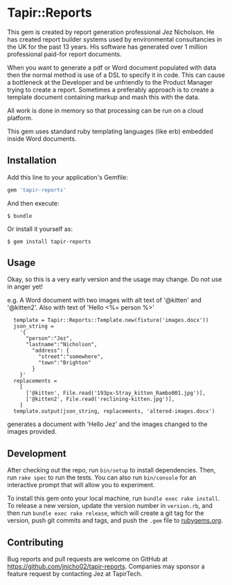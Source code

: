 # Tapir::Reports

This gem is created by report generation professional Jez Nicholson. He has created report builder systems used by environmental consultancies in the UK for the past 13 years. His software has generated over 1 million professional paid-for report documents.

When you want to generate a pdf or Word document populated with data then the normal method is use of a DSL to specify it in code. This can cause a bottleneck at the Developer and be unfriendly to the Product Manager trying to create a report. Sometimes a preferably approach is to create a template document containing markup and mash this with the data.

All work is done in memory so that processing can be run on a cloud platform.

This gem uses standard ruby templating languages (like erb) embedded inside Word documents.

## Installation

Add this line to your application's Gemfile:

```ruby
gem 'tapir-reports'
```

And then execute:

    $ bundle

Or install it yourself as:

    $ gem install tapir-reports

## Usage

Okay, so this is a very early version and the usage may change. Do not use in anger yet!

e.g. A Word document with two images with alt text of '@kitten' and '@kitten2'. Also with text of 'Hello <%= person %>'

```
  template = Tapir::Reports::Template.new(fixture('images.docx'))
  json_string =
    '{
      "person":"Jez",
      "lastname":"Nicholson",
        "address": {
          "street":"somewhere",
          "town":"Brighton"
        }
    }'
  replacements =
    [
      ['@kitten', File.read('193px-Stray_kitten_Rambo001.jpg')],
      ['@kitten2', File.read('reclining-kitten.jpg')],
    ]
  template.output(json_string, replacements, 'altered-images.docx')
```
generates a document with 'Hello Jez' and the images changed to the images provided.

## Development

After checking out the repo, run `bin/setup` to install dependencies. Then, run `rake spec` to run the tests. You can also run `bin/console` for an interactive prompt that will allow you to experiment.

To install this gem onto your local machine, run `bundle exec rake install`. To release a new version, update the version number in `version.rb`, and then run `bundle exec rake release`, which will create a git tag for the version, push git commits and tags, and push the `.gem` file to [rubygems.org](https://rubygems.org).

## Contributing

Bug reports and pull requests are welcome on GitHub at https://github.com/jnicho02/tapir-reports. Companies may sponsor a feature request by contacting Jez at TapirTech.
